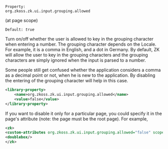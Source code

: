   
`Property:`  
`org.zkoss.zk.ui.input.grouping.allowed`

(at page scope)

`Default: `<i>`true`</i>

Turn on/off whether the user is allowed to key in the grouping character
when entering a number. The grouping character depends on the Locale.
For example, it is a comma in English, and a dot in Germany. By default,
ZK will allow the user to key in the grouping characters and the
grouping characters are simply ignored when the input is parsed to a
number.

Some people still get confused whether the application considers a comma
as a decimal point or not, when he is new to the application. By
disabling the entering of the grouping character will help in this case.

```xml
<library-property>
    <name>org.zkoss.zk.ui.input.grouping.allowed</name>
    <value>false</value>
</library-property>
```

If you want to disable it only for a particular page, you could specify
it in the page's attribute (note: the page must be the root page). For
example,

```xml
<zk>
<custom-attributes org.zkoss.zk.ui.input.grouping.allowed="false" scope="page"/>
<doublebox/>
</zk>
```
